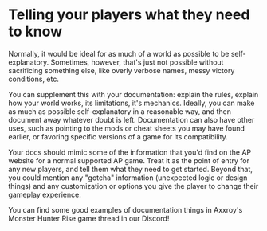 # Telling your players what they need to know

Normally, it would be ideal for as much of a world as possible to be self-explanatory. Sometimes, however, that's just not possible without sacrificing something else, like overly verbose names, messy victory conditions, etc.

You can supplement this with your documentation: explain the rules, explain how your world works, its limitations, it's mechanics. Ideally, you can make as much as possible self-explanatory in a reasonable way, and then document away whatever doubt is left. Documentation can also have other uses, such as pointing to the mods or cheat sheets you may have found earlier, or favoring specific versions of a game for its compatibility.

Your docs should mimic some of the information that you'd find on the AP website for a normal supported AP game. Treat it as the point of entry for any new players, and tell them what they need to get started. Beyond that, you could mention any "gotcha" information (unexpected logic or design things) and any customization or options you give the player to change their gameplay experience. 

You can find some good examples of documentation things in Axxroy's Monster Hunter Rise game thread in our Discord! 

